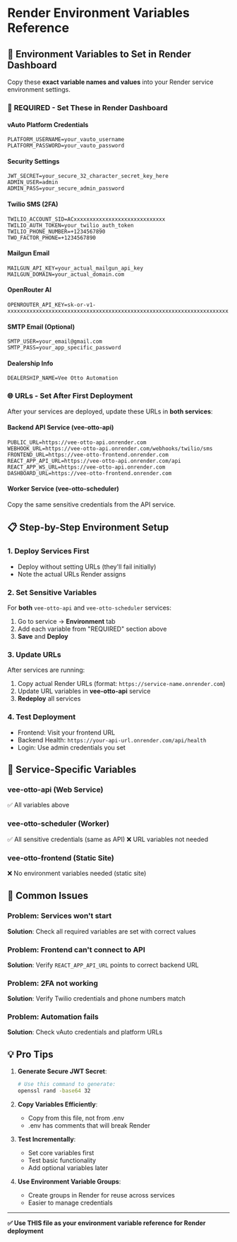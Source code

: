 # Render Environment Variables Reference

## 🔑 **Environment Variables to Set in Render Dashboard**

Copy these **exact variable names and values** into your Render service environment settings.

### 🚨 **REQUIRED - Set These in Render Dashboard**

#### **vAuto Platform Credentials**
```
PLATFORM_USERNAME=your_vauto_username
PLATFORM_PASSWORD=your_vauto_password
```

#### **Security Settings**
```
JWT_SECRET=your_secure_32_character_secret_key_here
ADMIN_USER=admin
ADMIN_PASS=your_secure_admin_password
```

#### **Twilio SMS (2FA)**
```
TWILIO_ACCOUNT_SID=ACxxxxxxxxxxxxxxxxxxxxxxxxxxxxx
TWILIO_AUTH_TOKEN=your_twilio_auth_token
TWILIO_PHONE_NUMBER=+1234567890
TWO_FACTOR_PHONE=+1234567890
```

#### **Mailgun Email**
```
MAILGUN_API_KEY=your_actual_mailgun_api_key
MAILGUN_DOMAIN=your_actual_domain.com
```

#### **OpenRouter AI**
```
OPENROUTER_API_KEY=sk-or-v1-xxxxxxxxxxxxxxxxxxxxxxxxxxxxxxxxxxxxxxxxxxxxxxxxxxxxxxxxxxxxxxxxxxxxxx
```

#### **SMTP Email (Optional)**
```
SMTP_USER=your_email@gmail.com
SMTP_PASS=your_app_specific_password
```

#### **Dealership Info**
```
DEALERSHIP_NAME=Vee Otto Automation
```

### 🌐 **URLs - Set After First Deployment**

After your services are deployed, update these URLs in **both services**:

#### **Backend API Service** (vee-otto-api)
```
PUBLIC_URL=https://vee-otto-api.onrender.com
WEBHOOK_URL=https://vee-otto-api.onrender.com/webhooks/twilio/sms
FRONTEND_URL=https://vee-otto-frontend.onrender.com
REACT_APP_API_URL=https://vee-otto-api.onrender.com/api
REACT_APP_WS_URL=https://vee-otto-api.onrender.com
DASHBOARD_URL=https://vee-otto-frontend.onrender.com
```

#### **Worker Service** (vee-otto-scheduler)
Copy the same sensitive credentials from the API service.

## 📋 **Step-by-Step Environment Setup**

### **1. Deploy Services First**
- Deploy without setting URLs (they'll fail initially)
- Note the actual URLs Render assigns

### **2. Set Sensitive Variables**
For **both** `vee-otto-api` and `vee-otto-scheduler` services:
1. Go to service → **Environment** tab
2. Add each variable from "REQUIRED" section above
3. **Save** and **Deploy**

### **3. Update URLs**
After services are running:
1. Copy actual Render URLs (format: `https://service-name.onrender.com`)
2. Update URL variables in **vee-otto-api** service
3. **Redeploy** all services

### **4. Test Deployment**
- Frontend: Visit your frontend URL
- Backend Health: `https://your-api-url.onrender.com/api/health`
- Login: Use admin credentials you set

## 🔧 **Service-Specific Variables**

### **vee-otto-api** (Web Service)
✅ All variables above

### **vee-otto-scheduler** (Worker)
✅ All sensitive credentials (same as API)
❌ URL variables not needed

### **vee-otto-frontend** (Static Site)
❌ No environment variables needed (static site)

## 🎯 **Common Issues**

### **Problem: Services won't start**
**Solution**: Check all required variables are set with correct values

### **Problem: Frontend can't connect to API**
**Solution**: Verify `REACT_APP_API_URL` points to correct backend URL

### **Problem: 2FA not working**
**Solution**: Verify Twilio credentials and phone numbers match

### **Problem: Automation fails**
**Solution**: Check vAuto credentials and platform URLs

## 💡 **Pro Tips**

1. **Generate Secure JWT Secret**:
   ```bash
   # Use this command to generate:
   openssl rand -base64 32
   ```

2. **Copy Variables Efficiently**:
   - Copy from this file, not from .env
   - .env has comments that will break Render

3. **Test Incrementally**:
   - Set core variables first
   - Test basic functionality
   - Add optional variables later

4. **Use Environment Variable Groups**:
   - Create groups in Render for reuse across services
   - Easier to manage credentials

---

**✅ Use THIS file as your environment variable reference for Render deployment**